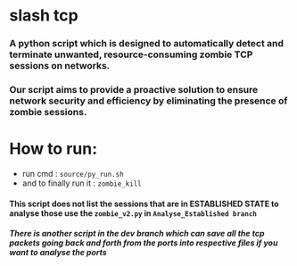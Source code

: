 # slash tcp


### A python script which is designed to automatically detect and terminate unwanted, resource-consuming zombie TCP sessions on networks. 

### Our script aims to provide a proactive solution to ensure network security and efficiency by eliminating the presence of zombie sessions.

# How to run:

* run cmd : ```source/py_run.sh```
*  and to finally run it : ```zombie_kill```

#### This script does not list the sessions that are in ESTABLISHED STATE to analyse those use the ```zombie_v2.py``` in ```Analyse_Established branch``` 
##### There is another script in the dev branch which can save all the tcp packets going back and forth from the ports into respective files if you want to analyse the ports
